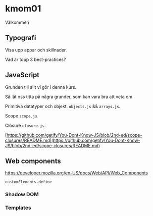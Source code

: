 # kmom01

Välkommen



## Typografi

Visa upp appar och skillnader.

Vad är topp 3 best-practices?



## JavaScript

Grunden till allt vi gör i denna kurs.

Så låt oss titta på några grunder, som kan vara bra att veta om.

Primitiva datatyper och objekt. `objects.js` && `arrays.js`.

Scope `scope.js`.

Closure `closure.js`.

[https://github.com/getify/You-Dont-Know-JS/blob/2nd-ed/scope-closures/README.md](https://github.com/getify/You-Dont-Know-JS/blob/2nd-ed/scope-closures/README.md)



## Web components

[https://developer.mozilla.org/en-US/docs/Web/API/Web_Components
](https://developer.mozilla.org/en-US/docs/Web/API/Web_Components
)

`customElements.define`

### Shadow DOM

### Templates
